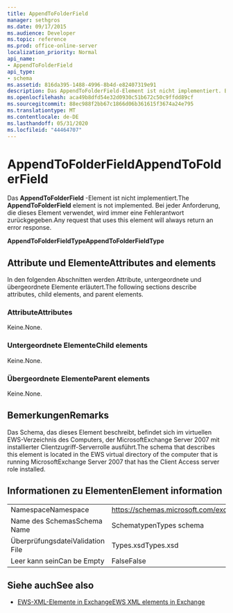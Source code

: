 ```yaml
---
title: AppendToFolderField
manager: sethgros
ms.date: 09/17/2015
ms.audience: Developer
ms.topic: reference
ms.prod: office-online-server
localization_priority: Normal
api_name:
- AppendToFolderField
api_type:
- schema
ms.assetid: 816da395-1488-4996-8b4d-e82407319e91
description: Das AppendToFolderField-Element ist nicht implementiert. Bei jeder Anforderung, die dieses Element verwendet, wird immer eine Fehlerantwort zurückgegeben.
ms.openlocfilehash: aca49b8dfd54e32d0930c51b672c50c9ffdd89cf
ms.sourcegitcommit: 88ec988f2bb67c1866d06b361615f3674a24e795
ms.translationtype: MT
ms.contentlocale: de-DE
ms.lasthandoff: 05/31/2020
ms.locfileid: "44464707"
---
```

# <a name="appendtofolderfield"></a><span data-ttu-id="fb960-104">AppendToFolderField</span><span class="sxs-lookup"><span data-stu-id="fb960-104">AppendToFolderField</span></span>

<span data-ttu-id="fb960-105">Das **AppendToFolderField** -Element ist nicht implementiert.</span><span class="sxs-lookup"><span data-stu-id="fb960-105">The **AppendToFolderField** element is not implemented.</span></span> <span data-ttu-id="fb960-106">Bei jeder Anforderung, die dieses Element verwendet, wird immer eine Fehlerantwort zurückgegeben.</span><span class="sxs-lookup"><span data-stu-id="fb960-106">Any request that uses this element will always return an error response.</span></span> 

<span data-ttu-id="fb960-107">**AppendToFolderFieldType**</span><span class="sxs-lookup"><span data-stu-id="fb960-107">**AppendToFolderFieldType**</span></span>

## <a name="attributes-and-elements"></a><span data-ttu-id="fb960-108">Attribute und Elemente</span><span class="sxs-lookup"><span data-stu-id="fb960-108">Attributes and elements</span></span>

<span data-ttu-id="fb960-109">In den folgenden Abschnitten werden Attribute, untergeordnete und übergeordnete Elemente erläutert.</span><span class="sxs-lookup"><span data-stu-id="fb960-109">The following sections describe attributes, child elements, and parent elements.</span></span>
  
### <a name="attributes"></a><span data-ttu-id="fb960-110">Attribute</span><span class="sxs-lookup"><span data-stu-id="fb960-110">Attributes</span></span>

<span data-ttu-id="fb960-111">Keine.</span><span class="sxs-lookup"><span data-stu-id="fb960-111">None.</span></span>
  
### <a name="child-elements"></a><span data-ttu-id="fb960-112">Untergeordnete Elemente</span><span class="sxs-lookup"><span data-stu-id="fb960-112">Child elements</span></span>

<span data-ttu-id="fb960-113">Keine.</span><span class="sxs-lookup"><span data-stu-id="fb960-113">None.</span></span>
  
### <a name="parent-elements"></a><span data-ttu-id="fb960-114">Übergeordnete Elemente</span><span class="sxs-lookup"><span data-stu-id="fb960-114">Parent elements</span></span>

<span data-ttu-id="fb960-115">Keine.</span><span class="sxs-lookup"><span data-stu-id="fb960-115">None.</span></span>
  
## <a name="remarks"></a><span data-ttu-id="fb960-116">Bemerkungen</span><span class="sxs-lookup"><span data-stu-id="fb960-116">Remarks</span></span>

<span data-ttu-id="fb960-117">Das Schema, das dieses Element beschreibt, befindet sich im virtuellen EWS-Verzeichnis des Computers, der MicrosoftExchange Server 2007 mit installierter Clientzugriff-Serverrolle ausführt.</span><span class="sxs-lookup"><span data-stu-id="fb960-117">The schema that describes this element is located in the EWS virtual directory of the computer that is running MicrosoftExchange Server 2007 that has the Client Access server role installed.</span></span>
  
## <a name="element-information"></a><span data-ttu-id="fb960-118">Informationen zu Elementen</span><span class="sxs-lookup"><span data-stu-id="fb960-118">Element information</span></span>

|||
|:-----|:-----|
|<span data-ttu-id="fb960-119">Namespace</span><span class="sxs-lookup"><span data-stu-id="fb960-119">Namespace</span></span>  <br/> |https://schemas.microsoft.com/exchange/services/2006/types  <br/> |
|<span data-ttu-id="fb960-120">Name des Schemas</span><span class="sxs-lookup"><span data-stu-id="fb960-120">Schema Name</span></span>  <br/> |<span data-ttu-id="fb960-121">Schematypen</span><span class="sxs-lookup"><span data-stu-id="fb960-121">Types schema</span></span>  <br/> |
|<span data-ttu-id="fb960-122">Überprüfungsdatei</span><span class="sxs-lookup"><span data-stu-id="fb960-122">Validation File</span></span>  <br/> |<span data-ttu-id="fb960-123">Types.xsd</span><span class="sxs-lookup"><span data-stu-id="fb960-123">Types.xsd</span></span>  <br/> |
|<span data-ttu-id="fb960-124">Leer kann sein</span><span class="sxs-lookup"><span data-stu-id="fb960-124">Can be Empty</span></span>  <br/> |<span data-ttu-id="fb960-125">False</span><span class="sxs-lookup"><span data-stu-id="fb960-125">False</span></span>  <br/> |
   
## <a name="see-also"></a><span data-ttu-id="fb960-126">Siehe auch</span><span class="sxs-lookup"><span data-stu-id="fb960-126">See also</span></span>

- [<span data-ttu-id="fb960-127">EWS-XML-Elemente in Exchange</span><span class="sxs-lookup"><span data-stu-id="fb960-127">EWS XML elements in Exchange</span></span>](ews-xml-elements-in-exchange.md)

